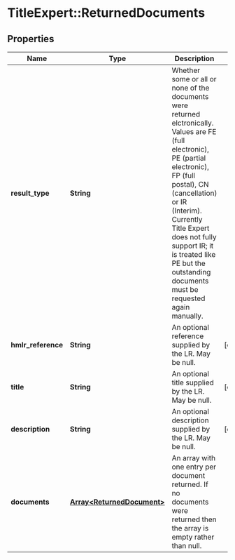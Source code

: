 # TitleExpert::ReturnedDocuments

## Properties
Name | Type | Description | Notes
------------ | ------------- | ------------- | -------------
**result_type** | **String** | Whether some or all or none of the documents were returned elctronically. Values are FE (full electronic), PE (partial electronic), FP (full postal), CN (cancellation) or IR (Interim). Currently Title Expert does not fully support IR; it is treated like PE but the outstanding documents must be requested again manually. | 
**hmlr_reference** | **String** | An optional reference supplied by the LR. May be null. | [optional] 
**title** | **String** | An optional title supplied by the LR. May be null. | [optional] 
**description** | **String** | An optional description supplied by the LR. May be null. | [optional] 
**documents** | [**Array&lt;ReturnedDocument&gt;**](ReturnedDocument.md) | An array with one entry per document returned. If no documents were returned then the array is empty rather than null. | 



